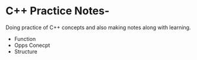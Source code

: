 # C++ Practice Notes-

Doing practice of C++ concepts and also making notes along with learning.

* Function
* Opps Conecpt
* Structure
